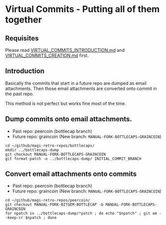 # Virtual Commits - Putting all of them together

## Requisites

Please read [VIRTUAL_COMMITS_INTRODUCTION.md](VIRTUAL_COMMITS_INTRODUCTION.md) and [VIRTUAL_COMMITS_CREATION.md](VIRTUAL_COMMITS_CREATION.md) first.

## Introduction

Basically the commits that start in a future repo are dumped as email attachments.
Then those email attachments are converted onto commit in the past repo.

This method is not perfect but works fine most of the time.

## Dump commits onto email attachments.

- Past repo: peercoin (bottlecap branch)
- Future repo: graincoin (New branch: `MANUAL-FORK-BOTTLECAPS-GRAINCOIN`)

```
cd ~/github/magi-retro-repos/bottlecaps/
mkdir ../bottlecaps-dump
git checkout MANUAL-FORK-BOTTLECAPS-GRAINCOIN
git format-patch -o ../bottlecaps-dump/ INITIAL_COMMIT_BRANCH
```

## Convert email attachments onto commits

- Past repo: peercoin (bottlecap branch)
- Future repo: graincoin (New branch: `MANUAL-FORK-BOTTLECAPS-GRAINCOIN`)

```
cd ~/github/magi-retro-repos/peercoin/
git checkout MANUAL-FORK-BITGEM-BOTTLECAP -b MANUAL-FORK-BOTTLECAPS-GRAINCOIN
for npatch in ../bottlecaps-dump/*patch ; do echo "$npatch" ; git am --keep-cr $npatch ; done
```
